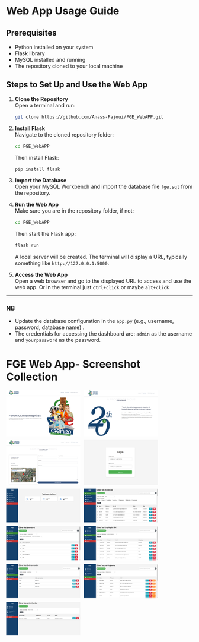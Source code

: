 # Web App Usage Guide

## Prerequisites
- Python installed on your system
- Flask library
- MySQL installed and running
- The repository cloned to your local machine

## Steps to Set Up and Use the Web App

1. **Clone the Repository**  
   Open a terminal and run:
   ```bash
   git clone https://github.com/Anass-Fajoui/FGE_WebAPP.git
   ```
   
2. **Install Flask**  
   Navigate to the cloned repository folder:
   ```bash
   cd FGE_WebAPP
   ```
   Then install Flask:
   ```bash
   pip install flask
   ```

3. **Import the Database**  
   Open your MySQL Workbench and import the database file `fge.sql` from the repository.  
  
4. **Run the Web App**  
   Make sure you are in the repository folder, if not:
   ```bash
   cd FGE_WebAPP
   ```
   Then start the Flask app:
   ```bash
   flask run
   ```
   A local server will be created. The terminal will display a URL, typically something like `http://127.0.0.1:5000`.

5. **Access the Web App**  
   Open a web browser and go to the displayed URL to access and use the web app.
   Or in the terminal just  `ctrl+click` or maybe `alt+click`

---

### NB

- Update the database configuration in the `app.py` (e.g., username, password, database name) .
- The credentials for accessing the dashboard are: `admin` as the username and `yourpassword` as the password.

# FGE Web App- Screenshot Collection

<div style="display: flex; flex-wrap: wrap; gap: 10px;">
  <img src="./Screenshots/Screenshot1.png" alt="Screenshot 1" width="200">
  <img src="./Screenshots/Screenshot2.png" alt="Screenshot 2" width="200">
  <img src="./Screenshots/Screenshot3.png" alt="Screenshot 3" width="200">
  <img src="./Screenshots/Screenshot4.png" alt="Screenshot 4" width="200">
  <img src="./Screenshots/Screenshot5.png" alt="Screenshot 5" width="200">
  <img src="./Screenshots/Screenshot6.png" alt="Screenshot 6" width="200">
  <img src="./Screenshots/Screenshot7.png" alt="Screenshot 7" width="200">
  <img src="./Screenshots/Screenshot8.png" alt="Screenshot 8" width="200">
  <img src="./Screenshots/Screenshot9.png" alt="Screenshot 9" width="200">
  <img src="./Screenshots/Screenshot10.png" alt="Screenshot 10" width="200">
  <img src="./Screenshots/Screenshot11.png" alt="Screenshot 11" width="200">
</div>


